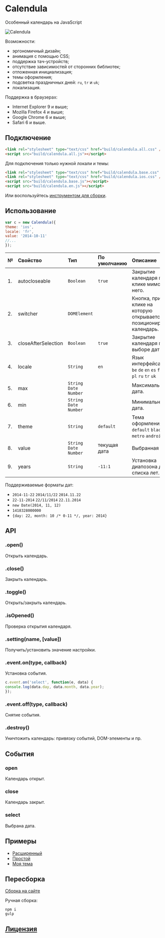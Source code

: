 # Calendula
Особенный календарь на JavaScript

![Calendula](https://raw.githubusercontent.com/hcodes/calendula/master/examples/theme.default.png)

Возможности:
+ эргономичный дизайн;
+ анимация с помощью CSS;
+ поддержка тач-устройств;
+ отсутствие зависимостей от сторонних библиотек;
+ отложенная инициализация;
+ темы оформления;
+ подсветка праздничных дней: `ru`, `tr` и `uk`;
+ локализация.

Поддержка в браузерах:
+ Internet Explorer 9 и выше;
+ Mozilla Firefox 4 и выше;
+ Google Chrome 6 и выше;
+ Safari 6 и выше.

## Подключение
  ```HTML
<link rel="stylesheet" type="text/css" href="build/calendula.all.css" />
<script src="build/calendula.all.js"></script>
  ```
  
Для подключения только нужной локали и темы:
  ```HTML
<link rel="stylesheet" type="text/css" href="build/calendula.base.css" />
<link rel="stylesheet" type="text/css" href="build/calendula.ios.css" />
<script src="build/calendula.base.js"></script>
<script src="build/calendula.en.js"></script>
  ```

Или воспользуйтесь [инструментом для сборки](http://hcodes.github.io/calendula/).

## Использование
  ```JavaScript
var c = new Calendula({
  theme: 'ios',
  locale: 'fr',
  value: '2014-10-11'
  //...
});
  ```

| №  | Свойство  | Тип                  | По умолчанию  | Описание                                    |
|:---|:----------|:---------------------|:--------------|:--------------------------------------------|
| 1. | autocloseable | `Boolean`            | `true`        | Закрытие календаря при клике мимо него.     |
| 2. | switcher  | `DOMElement`         |               | Кнопка, при клике на которую открывается и позиционируется календарь. |
| 3. | closeAfterSelection| `Boolean`   | `true`        | Закрытие календаря при выборе даты.         |
| 4. | locale    | `String`             | `en`          | Язык интерфейса.<br>`be` `de` `en` `es` `fr` `it` `pl` `ru` `tr` `uk` |
| 5. | max       | `String`<br>`Date`<br>`Number` |               | Максимальная дата.                          |
| 6. | min       | `String`<br>`Date`<br>`Number` |               | Mинимальная дата.                           |
| 7. | theme     | `String`               | `default`     | Тема оформления.<br>`default` `black` `ios` `metro` `android`|
| 8. | value     | `String`<br>`Date`<br>`Number` | текущая дата   | Выбранная дата.                            |
| 9. | years     | `String`               | `-11:1`       | Установка диапозона для списка лет.         |

Поддерживаемые форматы дат:
 + `2014-11-22` `2014/11/22` `2014.11.22`
 + `22-11-2014` `22/11/2014` `22.11.2014`
 + `new Date(2014, 11, 12)`
 + `1418328000000`
 + `{day: 22, month: 10 /* 0-11 */, year: 2014}`



## API
### .open()
Открыть календарь.

### .close()
Закрыть календарь.

### .toggle()
Открыть/закрыть календарь.

### .isOpened()
Проверка открытия календаря.

### .setting(name, [value])
Получить/установить значение настройки.

### .event.on(type, callback)
Установка события.
  ```JavaScript
c.event.on('select', function(e, data) {
  console.log(data.day, data.month, data.year);
});
  ```

### .event.off(type, callback)
Снятие события.

### .destroy()
Уничтожить календарь: привязку событий, DOM-элементы и пр.



## События
### open
Календарь открыт.
  
  
### close
Календарь закрыт.

### select
Выбрана дата.


## Примеры
+ [Расширенный](http://hcodes.github.io/calendula/examples/api.html)
+ [Простой](http://hcodes.github.io/calendula/examples/simple.html)
+ [Моя тема](http://hcodes.github.io/calendula/examples/my_theme.html)

## Пересборка
[Сборка на сайте](http://hcodes.github.io/calendula/)

Ручная сборка:
  ```
npm i
gulp
  ```

## [Лицензия](https://github.com/hcodes/calendula/blob/master/LICENSE.ru.md)